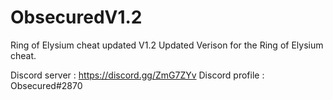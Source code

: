# ObsecuredV1.2
Ring of Elysium cheat updated V1.2
Updated Verison for the Ring of Elysium cheat.

Discord server : https://discord.gg/ZmG7ZYv
Discord profile : Obsecured#2870
